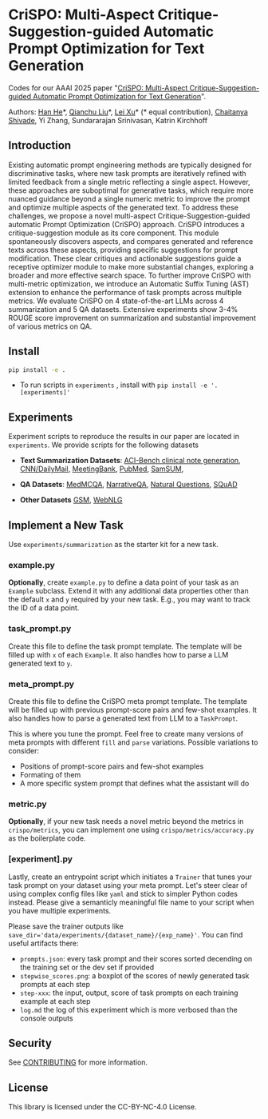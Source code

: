 # CriSPO: Multi-Aspect Critique-Suggestion-guided Automatic Prompt Optimization for Text Generation

Codes for our AAAI 2025 paper "[CriSPO: Multi-Aspect Critique-Suggestion-guided Automatic Prompt Optimization for Text Generation](https://arxiv.org/abs/2410.02748)".


Authors: 
[Han He](https://www.emorynlp.org/doctorates/han-he)\*,
[Qianchu Liu](https://qianchu.github.io/)\*,
[Lei Xu](https://leixx.io/)\* 
(\* equal contribution),
[Chaitanya Shivade](https://cshivade.github.io/),
Yi Zhang, 
Sundararajan Srinivasan, 
Katrin Kirchhoff



## Introduction
Existing automatic prompt engineering methods are typically designed for discriminative tasks, where new task prompts are iteratively refined with limited feedback from a single metric reflecting a single aspect. However, these approaches are suboptimal for generative tasks, which require more nuanced guidance beyond a single numeric metric to improve the prompt and optimize multiple aspects of the generated text. To address these challenges, we propose a novel multi-aspect Critique-Suggestion-guided automatic Prompt Optimization (CriSPO) approach. CriSPO introduces a critique-suggestion module as its core component. This module spontaneously discovers aspects, and compares generated and reference texts across these aspects, providing specific suggestions for prompt modification. These clear critiques and actionable suggestions guide a receptive optimizer module to make more substantial changes, exploring a broader and more effective search space. To further improve CriSPO with multi-metric optimization, we introduce an Automatic Suffix Tuning (AST) extension to enhance the performance of task prompts across multiple metrics. We evaluate CriSPO on 4 state-of-the-art LLMs across 4 summarization and 5 QA datasets. Extensive experiments show 3-4% ROUGE score improvement on summarization and substantial improvement of various metrics on QA.

## Install

```bash
pip install -e .
```

- To run scripts in `experiments` , install with `pip install -e '.[experiments]'`

## Experiments

Experiment scripts to reproduce the results in our paper are located in `experiments`. We provide scripts for the following datasets

- **Text Summarization Datasets**: 
[ACI-Bench clinical note generation](https://github.com/amazon-science/CriSPO/tree/main/experiments/clinical_note_sum),
[CNN/DailyMail](https://github.com/amazon-science/CriSPO/tree/main/experiments/cnn),
[MeetingBank](https://github.com/amazon-science/CriSPO/tree/main/experiments/meeting_bank),
[PubMed](https://github.com/amazon-science/CriSPO/tree/main/experiments/pubmed),
[SamSUM](https://github.com/amazon-science/CriSPO/tree/main/experiments/samsum),

- **QA Datasets**:
[MedMCQA](https://github.com/amazon-science/CriSPO/tree/main/experiments/gsm),
[NarrativeQA](https://github.com/amazon-science/CriSPO/tree/main/experiments/narrativeqa),
[Natural Questions](https://github.com/amazon-science/CriSPO/tree/main/experiments/nq),
[SQuAD](https://github.com/amazon-science/CriSPO/tree/main/experiments/squad)

- **Other Datasets**
[GSM](https://github.com/amazon-science/CriSPO/tree/main/experiments/gsm),
[WebNLG](https://github.com/amazon-science/CriSPO/tree/main/experiments/webnlg)

## Implement a New Task

Use `experiments/summarization` as the starter kit for a new task.

### example.py

**Optionally**, create `example.py` to define a data point of your task as an `Example` subclass. Extend it with any additional data properties other than the default `x` and `y` required by your new task. E.g., you may want to track the ID of a data point.

### task_prompt.py

Create this file to define the task prompt template. The template will be filled up with `x` of each `Example`. It also handles how to parse a LLM generated text to `y`.

### meta_prompt.py

Create this file to define the CriSPO meta prompt template. The template will be filled up with previous prompt-score pairs and few-shot examples. It also handles how to parse a generated text from LLM to a `TaskPrompt`.

This is where you tune the prompt. Feel free to create many versions of meta prompts with different `fill` and `parse` variations. Possible variations to consider:

- Positions of prompt-score pairs and few-shot examples
- Formating of them
- A more specific system prompt that defines what the assistant will do

### metric.py

**Optionally**, if your new task needs a novel metric beyond the metrics in `crispo/metrics`, you can implement one using `crispo/metrics/accuracy.py` as the boilerplate code.

### [experiment].py

Lastly, create an entrypoint script which initiates a `Trainer` that tunes your task prompt on your dataset using your meta prompt. Let's steer clear of using complex config files like `yaml` and stick to simpler Python codes instead. Please give a semanticly meaningful file name to your script when you have multiple experiments.

Please save the trainer outputs like `save_dir='data/experiments/{dataset_name}/{exp_name}'`. You can find useful artifacts there:

- `prompts.json`: every task prompt and their scores sorted decending on the training set or the dev set if provided
- `stepwise_scores.png`: a boxplot of the scores of newly generated task prompts at each step
- `step-xxx`: the input, output, score of task prompts on each training example at each step
- `log.md` the log of this experiment which is more verbosed than the console outputs

## Security

See [CONTRIBUTING](CONTRIBUTING.md#security-issue-notifications) for more information.

## License

This library is licensed under the CC-BY-NC-4.0 License.


